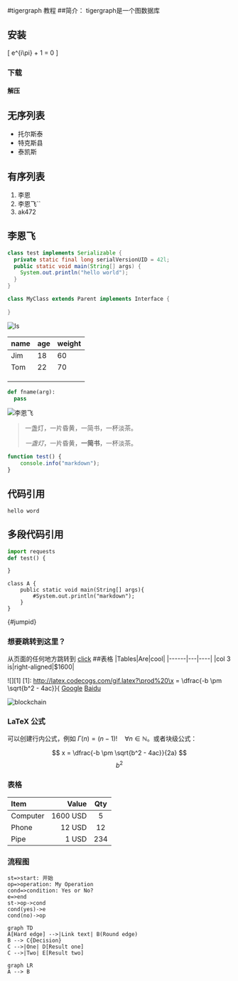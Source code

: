 #tigergraph 教程
##简介：
tigergraph是一个图数据库
## 安装
\[
e^{i\pi} + 1 = 0
\]
### 下载
#### 解压
## 无序列表
- 托尔斯泰
- 特克斯县
- 泰凯斯
## 有序列表
1. 李恩
2. 李恩飞``
3. ak472
## 李恩飞

```java
class test implements Serializable {
  private static final long serialVersionUID = 42l;
  public static void main(String[] args) {
    System.out.println("hello world");
  }
}
```
```java
class MyClass extends Parent implements Interface {
  
}
```
![ls](ls.png)

| name | age | weight |
| ---- | --- | ------ |
| Jim  | 18  | 60     |
| Tom  | 22  | 70     |
|      |     |        |g
|      |     |        |
|      |     |        |
```python
def fname(arg):
  pass
```
![李恩飞](https://ss2.baidu.com/6ONYsjip0QIZ8tyhnq/it/u=906931310,2403105860&fm=58&bpow=1334&bpoh=750)
> 一盏灯，一片昏黄，一简书，一杯淡茶。
>
> *一盏灯*，一片昏黄，**一简书**，一杯淡茶。

```javascript
function test() {
    console.info("markdown");
}
```
## 代码引用
`hello word`
## 多段代码引用
```python
import requests
def test() {

}
```
```shell
class A {
    public static void main(String[] args){
        #System.out.println("markdown");
    }
}
```


{#jumpid}
### 想要跳转到这里？

从页面的任何地方跳转到 [click](#jumpid "跳转到'想要跳转到这里？'")
##表格
|Tables|Are|cool|
|------|---|----|
|col 3 is|right-aligned|$1600|

![][1]
[1]: http://latex.codecogs.com/gif.latex?\prod%20\x = \dfrac{-b \pm \sqrt{b^2 - 4ac}}{
[Google](https://www.google.com)
[Baidu](https://www.baidu.com)

![blockchain](https://ss0.bdstatic.com/70cFvHSh_Q1YnxGkpoWK1HF6hhy/it/u=702257389,1274025419&fm=27&gp=0.jpg "区块链")

### LaTeX 公式

可以创建行内公式，例如 $\Gamma(n) = (n-1)!\quad\forall n\in\mathbb N$。或者块级公式：

$$  x = \dfrac{-b \pm \sqrt{b^2 - 4ac}}{2a} $$
$$ b^2 $$

### 表格
| Item      |    Value | Qty  |
| :-------- | --------:| :--: |
| Computer  | 1600 USD |  5   |
| Phone     |   12 USD |  12  |
| Pipe      |    1 USD | 234  |

### 流程图
```flow
st=>start: 开始
op=>operation: My Operation
cond=>condition: Yes or No?
e=>end
st->op->cond
cond(yes)->e
cond(no)->op
```
```mermaid
graph TD
A[Hard edge] -->|Link text| B(Round edge)
B --> C{Decision}
C -->|One| D[Result one]
C -->|Two| E[Result two]
```
```mermaid
graph LR
A --> B
```



<script type='text/javascript' src='/public/jquery-2.1.3.min.js'><script>
<script src="http://cdnjs.cloudflare.com/ajax/libs/raphael/2.2.0/raphael-min.js"></script>
 <script src="http://flowchart.js.org/flowchart-latest.js"></script>

